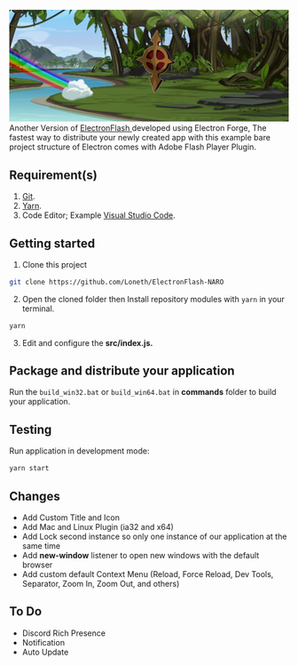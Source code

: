 ![asfasf](https://raw.githubusercontent.com/LORE-MMO/.github/main/assets/Nereus-Banner.png)
Another Version of [ElectronFlash ](https://github.com/Loneth/ElectronFlash) developed using Electron Forge, The fastest way to distribute your newly created app with this example bare project structure of Electron comes with Adobe Flash Player Plugin.

## Requirement(s)
1. [Git](https://git-scm.com/).
2. [Yarn](https://yarnpkg.com/).
3. Code Editor; Example [Visual Studio Code](https://code.visualstudio.com/).

## Getting started
1. Clone this project 
```bash
git clone https://github.com/Loneth/ElectronFlash-NARO
```
2. Open the cloned folder then Install repository modules with `yarn` in your terminal.
```bash
yarn
```
3. Edit and configure the **src/index.js.**

## Package and distribute your application
Run the `build_win32.bat` or `build_win64.bat` in **commands** folder to build your application.

## Testing
Run application in development mode:
```bash
yarn start
```

## Changes
- Add Custom Title and Icon
- Add Mac and Linux Plugin (ia32 and x64)
- Add Lock second instance so only one instance of our application at the same time
- Add **new-window** listener to open new windows with the default browser
- Add custom default Context Menu (Reload, Force Reload, Dev Tools, Separator, Zoom In, Zoom Out, and others)

## To Do
- Discord Rich Presence
- Notification
- Auto Update
